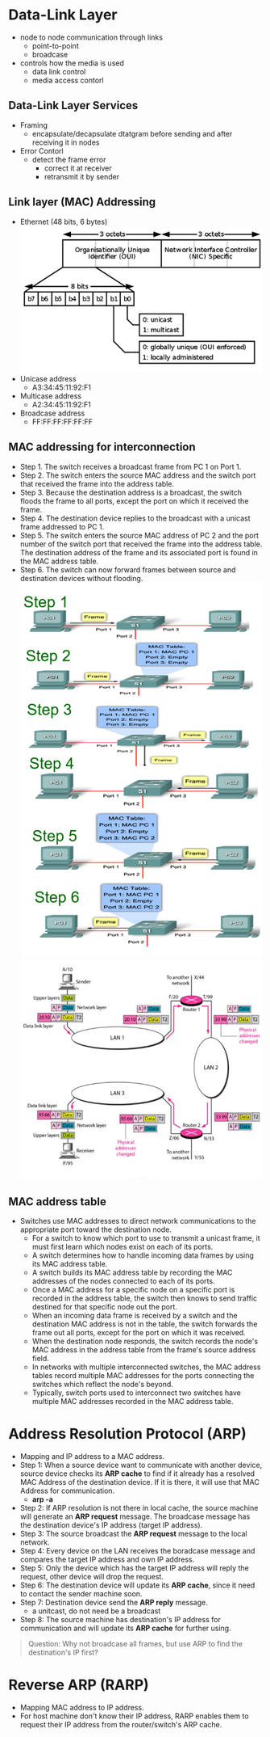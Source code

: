 # Data-Link Layer
- node to node communication through links
  - point-to-point
  - broadcase
- controls how the media is used  
  - data link control
  - media access contorl

## Data-Link Layer Services
- Framing
  - encapsulate/decapsulate dtatgram before sending and after receiving it in nodes
- Error Contorl
  - detect the frame error
    - correct it at receiver
    - retransmit it by sender

## Link layer (MAC) Addressing
- Ethernet (48 bits, 6 bytes) <br>
![](fig/mac-address.png)
- Unicase address
  - A3:34:45:11:92:F1
- Multicase address
  - A2:34:45:11:92:F1
- Broadcase address
  - FF:FF:FF:FF:FF:FF

## MAC addressing for interconnection
- Step 1. The switch receives a broadcast frame from PC 1 on Port 1.
- Step 2. The switch enters the source MAC address and the switch port that received the frame into the address table.
- Step 3. Because the destination address is a broadcast, the switch floods the frame to all ports, except the port on which it received the frame.
- Step 4. The destination device replies to the broadcast with a unicast frame addressed to PC 1.
- Step 5. The switch enters the source MAC address of PC 2 and the port number of the switch port that received the frame into the address table. The destination address of the frame and its associated port is found in the MAC address table.
- Step 6. The switch can now forward frames between source and destination devices without flooding. <br>
![](fig/MAC-addressing.png) <br>
![](fig/MAC-addressing-ex.png)

## MAC address table
- Switches use MAC addresses to direct network communications to the appropriate port toward the destination node.
  - For a switch to know which port to use to transmit a unicast frame, it must first learn which nodes exist on each of its ports.
  - A switch determines how to handle incoming data frames by using its MAC address table. 
  - A switch builds its MAC address table by recording the MAC addresses of the nodes connected to each of its ports. 
  - Once a MAC address for a specific node on a specific port is recorded in the address table, the switch then knows to send traffic destined for that specific node out the port.
  - When an incoming data frame is received by a switch and the destination MAC address is not in the table, the switch forwards the frame out all ports, except for the port on which it was received. 
  - When the destination node responds, the switch records the node's MAC address in the address table from the frame's source address field. 
  - In networks with multiple interconnected switches, the MAC address tables record multiple MAC addresses for the ports connecting the switches which reflect the node's beyond. 
  - Typically, switch ports used to interconnect two switches have multiple MAC addresses recorded in the MAC address table.

# Address Resolution Protocol (ARP)
- Mapping and IP address to a MAC address.
- Step 1: When a source device want to communicate with another device, source device checks its __ARP cache__ to find if it already has a resolved MAC Address of the destination device. If it is there, it will use that MAC Address for communication.
  - __arp -a__
- Step 2: If ARP resolution is not there in local cache, the source machine will generate an __ARP request__ message. The broadcase message has the destination device's IP address (target IP address).
- Step 3: The source broadcast the __ARP request__ message to the local network. 
- Step 4: Every device on the LAN receives the boradcase message and compares the target IP address and own IP address.
- Step 5: Only the device which has the target IP address will reply the request, other device will drop the request.
- Step 6: The destination device will update its __ARP cache__, since it need to contact the sender machine soon.
- Step 7: Destination device send the __ARP reply__ message. 
  - a unitcast, do not need be a broadcast
- Step 8: The source machine has destination's IP address for communication and will update its __ARP cache__ for further using.

> Question:
> Why not broadcase all frames, but use ARP to find the destination's IP first?

# Reverse ARP (RARP)
- Mapping MAC address to IP address.
- For host machine don't know their IP address, RARP enables them to request their IP address from the router/switch's ARP cache.

